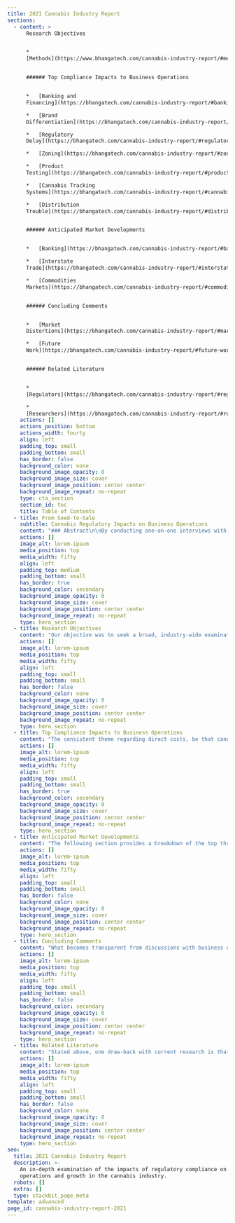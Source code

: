 ```yaml
---
title: 2021 Cannabis Industry Report
sections:
  - content: >
      Research Objectives


      *  
      [Methods](https://www.bhangatech.com/cannabis-industry-report/#methods)


      ###### Top Compliance Impacts to Business Operations


      *   [Banking and
      Financing](https://bhangatech.com/cannabis-industry-report/#banking-and-financing)

      *   [Brand
      Differentiation](https://bhangatech.com/cannabis-industry-report/#brand-differentiation)

      *   [Regulatory
      Delay](https://bhangatech.com/cannabis-industry-report/#regulatory-delay)

      *   [Zoning](https://bhangatech.com/cannabis-industry-report/#zoning)

      *   [Product
      Testing](https://bhangatech.com/cannabis-industry-report/#product-testing)

      *   [Cannabis Tracking
      Systems](https://bhangatech.com/cannabis-industry-report/#cannabis-tracking-systems)

      *   [Distribution
      Trouble](https://bhangatech.com/cannabis-industry-report/#distribution-trouble)


      ###### Anticipated Market Developments


      *   [Banking](https://bhangatech.com/cannabis-industry-report/#banking)

      *   [Interstate
      Trade](https://bhangatech.com/cannabis-industry-report/#interstate-trade)

      *   [Commodities
      Markets](https://bhangatech.com/cannabis-industry-report/#commodities-markets)


      ###### Concluding Comments


      *   [Market
      Distortions](https://bhangatech.com/cannabis-industry-report/#market-distortions)

      *   [Future
      Work](https://bhangatech.com/cannabis-industry-report/#future-work)


      ###### Related Literature


      *  
      [Regulators](https://bhangatech.com/cannabis-industry-report/#regulators)

      *  
      [Researchers](https://bhangatech.com/cannabis-industry-report/#researchers)
    actions: []
    actions_position: bottom
    actions_width: fourty
    align: left
    padding_top: small
    padding_bottom: small
    has_border: false
    background_color: none
    background_image_opacity: 0
    background_image_size: cover
    background_image_position: center center
    background_image_repeat: no-repeat
    type: cta_section
    section_id: toc
    title: Table of Contents
  - title: From Seed-to-Sale
    subtitle: Cannabis Regulatory Impacts on Business Operations
    content: "### Abstract\n\nBy conducting one-on-one interviews with cannabis industry executives in a sample of five recreational states, we are able to obtain a qualitative understanding of the consequences of state regulatory compliance on operations and growth. Interviews included the full range of license types, from Producer to Retail, in order to understand the implications of compliance for each stage in the cannabinoid product lifecycle. To balance the perspective of industry interviewees, we included interviews with state regulators in Washington and Oregon.\n\nThe most salient of issues consistently communicated by business operators related to banking and access to commercial financing. The interviews further indicate the regulated cannabis market -- both in terms of product liquidity and inventory prices -- is distorted due to state regulatory policies.\_ We conclude our work with a summary of the trajectory of markets as anticipated by industry participants, followed by commentary on the implications from our interviews. We observe that compliance with state regulations is hampering growth and, most importantly, the supply-price efficiencies expected in open free markets.\n"
    actions: []
    image_alt: lorem-ipsum
    media_position: top
    media_width: fifty
    align: left
    padding_top: medium
    padding_bottom: small
    has_border: true
    background_color: secondary
    background_image_opacity: 0
    background_image_size: cover
    background_image_position: center center
    background_image_repeat: no-repeat
    type: hero_section
  - title: Research Objectives
    content: "Our objective was to seek a broad, industry-wide examination of cannabis participants because far too often states are treated independently. Indeed, the most accurate reports available on the cannabis industry are often published by state regulatory boards themselves in order to meet legislative mandates. These reports are therefore solely focused on a single state. Indeed, most state-produced research on the cannabis industry does not focus on the business consequences for operators due to regulations. Instead, state policy researchers focus on either macro-economic factors such as raw THC produced or canopy grown with future forecasts. In other instances, researchers focus on addressing public health or social perception changes.\_\n\nWhile a state-centric perspective is appropriate for many examinations due to the patchwork of legalized markets across the US, this technique fragments the potential of examining the meta-trends within the cannabis industry. This lack of focus on the economic and financial consequences presents a clear gap in current research.\_\n\nWithout exception, cannabinoid products are among the most heavily regulated and taxed consumer products available in the US. This implies that business owners and operators are experiencing real costs associated with compliance. What are they?\n\nWe attempt to answer this with a motivating interview question: \"How does compliance with state regulations impact business operations and growth?\"\n\n### Methods\n\nBecause each point in the lifecycle of a cannabinoid product (\"seed to sale\") is tracked by all states, we did not limit our examination to a particular license type. Instead, we sought the perspective of established businesses at each stage.\_\n\nIn order to obtain first-hand information from business operators, we conducted one-on-one interviews with established cannabinoid operators. These interviews were unsolicited -- we conducted direct outreach seeking individuals who were managing business operations and willing to participate in the research.\_ Of 100 businesses contacted, we obtained 12 partial interviews and 16 complete interviews. While our hope was for a minimum of 30 *completed* interviews, we felt the data collected thus far were still significant and worth sharing before any insights grew stale.\n\nBecause our examination sought to understand the trends and trajectories for markets, we attempted to select states at varying stages of maturity. Maturity in this context is tied to the development of the regulated market, rather than the illicit market ecosystem. Attempting to gauge the maturity of an unregulated market's ecosystem (production, distribution, consumption) would be a quixotic task as little data are available and market participants are not directly identifiable. While we concede that an existing illicit market likely contributes to the trajectory of a regulated market's development, this is an unknowable quantity. Moreover, the state's legal regulations directly shape the legalized consumer market's development as it is through the regulated market processes that direct retail activity is possible. In our opinion, the legislated regulations are strict enough to make the existence of the unregulated market's operational efficiency a moot point -- legal operators *cannot* function in a similar way as illicit operators, so it is a matter of comparing apples to robots.\_ What is *measurable* in this context is *the experience of the legal operator since inception*.\_\n\nWe view a state’s existing *medical* cannabis program in a similar light. That is, the transition effects from an existing Medical Cannabis program were excluded on the basis that the medical program existed in each state *prior* to recreational status, thereby acting as a *loose* control condition among all participating states. We cannot construct a laboratory with exactly controlled pre-recreational states, though we can evaluate the *recreational* status as similar enough to act as an acceptable control among the states.\_\_\n\nTo establish a baseline understanding of the nation-wide trends in cannabis at varying degrees of market maturity, we selected key markets for examination: CA, CO, OR, MA, WA.\n"
    actions: []
    image_alt: lorem-ipsum
    media_position: top
    media_width: fifty
    align: left
    padding_top: small
    padding_bottom: small
    has_border: false
    background_color: none
    background_image_opacity: 0
    background_image_size: cover
    background_image_position: center center
    background_image_repeat: no-repeat
    type: hero_section
  - title: Top Compliance Impacts to Business Operations
    content: "The consistent theme regarding direct costs, be that cannabis product testing, plant tagging, harvest tracking, or simple CTS data entry, is that they are largely resolvable with an employee hire. This was a surprising finding as we speculated that operational demands would be considered heavy even in light of employee hires. While our objective was to find the direct consequences of compliance on operations, our interviews revealed that the *indirect effects of existing regulations were more salient for businesses* than the direct. The following sections summarizes these salient issues expressed by interviewees in order of relative salience to the interviewees.\n\n### Banking and Financing\n\nEach operator in some form brought up banking or commercial financing, without exception. This problem, originating exclusively on the federal level, remains the bugbear for the industry with multiple secondary consequences.\_\_\n\nWhile state regulators expressed a direct interest in attempting to help cannabis operators, there is only so much a state government can do in light of federal regulations regarding cannabis as a Schedule I controlled substance. This is likely no surprise to any reader. As it stands, banking services for any cannabis related business are generally restricted to in-state credit unions. Banking services for multi-state operators (MSOs) remain exceptionally rare and reserved for the largest and well-funded enterprises, often publicly traded operations.\n\nDespite the status of banking, interviews with state regulators in WA and OR indicate *satisfaction with the trajectory of banking* penetration among cannabis operators. WA cited 99% of taxes collected come in the form of a check, a strong leading indication of business banking services. Operators, however, see the situation as expensive with monthly banking services a noticeable line-item, especially compared to the range of banking services offered to them versus traditional commercial banking options (cash deposits, transfers, payroll). This trend was not as noticeable regarding insurance costs, as no cannabis operators expressed insurance as onerous.\n\nBeyond expensive basic banking services, obtaining financing opportunities remains an extremely salient challenge for business operators, particularly due to the lack of acceptance of cannabis as an equal-risk operation to other legal manufacturing, wholesale or retail operations. Banks simply restrict or outright deny access to traditional commercial lending such as obtaining lines of credit against equipment or real estate. We explore potential consequences of this structure in our commentary, “Market Distortions.”\_\n\n### Brand Differentiation\n\nMultiple operators, from production to retail, expressed an interest in brand development. From their perspective, cannabis is competitive regardless of which segment of the industry one operates in and that long-term brand differentiation will be needed to sustain future growth. We summarize below, by operator type, the expressed obstacles to brand development.\_\n\nFor retailers, concerns focused on consumer access to products including how regulations impacted customer experience or inadvertently perpetuated negative social stigmas. An example of perpetuating social stigma is rules pertaining to product accessibility: cannabinoid products cannot be viewable from public spaces, resulting in boarded up windows, typically a sign of antisocial behavior. This later problem is tightly coupled to zoning restrictions (below), though is also impacted by state-mandated licencing constraints.\_\n\nIn the case of production operations, their ability to develop a deep customer relationship (\"brand\") is severely constrained by the total canopy of production. That is, a single grow operation which may feel it has a competitively advantaged product (\"flower\", “genetics”), cannot supply enough dispensaries to develop the penetration needed to build a consistent supply that can translate into a *Brand*. That is, the supply constraint prevents the retail penetration necessary for a consumer recognition of a grow-operation. As explored further in “Market Distortions” (below), the value of cannabinoid products in any form are directly tied to the artificial supply constraints imposed by canopy licensing limits. Licensing and premise requirements (security, facilities, etc) perpetuate the cost-skew.\n\nWere those canopy limits or facility constraints removed, the per-unit cost of a cannabinoid product would demonstrably drop. We speculate that while production operations would then be positioned *hypothetically* to expand operations sufficiently to develop consistent market penetration which *may* result in consumer brand awareness, we feel it is *more likely* that cannabis would rapidly come into alignment with other farming commodities: less branding on base products and more on refined or finished goods. In that scenario, the processing and edibles operators would be better positioned for long-term brand development, as would retail locations focused on a differentiated consumer experience, such as seen with Starbucks or McDonalds compared to generic coffee or burger operations.\n\nFor processing companies, the obstacles were generally restricted to typical product-differentiation needs: proper penetration into retail spaces and reliable supply lines. These are, in effect, issues regarding capitalization and operational scale. Regulatory compliance was not characterized as impactful on brand development.\_\_\n\nThe exception to this desire for brand development was with the Wholesale and Logistics licenses due to their B2B focus. However, multiple wholesale operators expressed their service differentiation as a close collaboration with producers and processors in developing *their* brands. The wholesale operators included in our interviews expressed prior experience in logistics that they leveraged into the cannabis trade. Many participants expressed this experience provided them the proper perspective on cannabis as a *commodity*, a perspective in the opinion of the interviewees that is not frequently shared by other license holders such as dispensaries and producers. Indeed, many of the wholesale operators expressed auxiliary business services focused within industry and operational consulting as a primary value proposition for producers and processors. In this way, the wholesalers frequently positioned themselves in our discussions as business partners for producers and processors in which all businesses’ success have a soft dependency on one another. That is, each company’s growth is intertwined with the others. Examples include a need for coordinating pricing, guidance on packaging and the maintenance of relationships with dispensaries.\_\_\_\n\n### Regulatory Delay\n\nOverarching many discussions, interviewees highlighted the delays their businesses experienced in navigating regulatory compliance. Be it in Colorado, Oregon or Massachusetts, participants were most impressed by the lengthy process initial set up required. Some participants were looking to expand but were hampered by the application and zoning requirements. In Oregon and Washington, applications for new cannaprenueres have been effectively turned off. Washington, at the time of writing, has no plans to lift the application mortuarium. Oregon only recently (April 2021) began re-evaluating applications which were submitted prior to a state legislative moratorium that went into effect in 2018. *Three years of delay*. These are only the largest, most salient of delays for operators.\_\n\nInterviewees also expressed frustration with local municipalities, particularly in the earliest days of recreational authorization. One interviewee explained the situation as a result of local governmental officials (city, county) who are navigating the new legislation on the state- and city-levels at the same time the entrepreneurs who are attempting to launch their businesses. This results in local officials being poorly equipped from an *experiential* level -- they simply do not know how to properly implement the state, count and city ordinances. That lack of domain experience directly impacts the entrepreneurs.\n\nClearly the *costs* to the business and entrepreneur due to regulatory delay are salient and quantifiable. In the case of a producer seeking to expand canopy, she applies for another license *after* securing the land, *after* designing and constructing regulation-compliance infrastructure (facilities, security, etc), and *after* establishing insurance, water rights and more. The cost of a three-year delay in this case is the cost of the land, property taxes, insurance for *three years*.\_\n\nInterviewees did not express a perspective that this situation would change, particularly in challenging states such as California. We believe this is among the most salient impacts on the development of the cannabis market as a whole and explore the consequences further in our commentary, “Market Distortions”.\n\n### Zoning\n\nDue to state legislative structuring, many local municipalities possess direct discretion over cannabis production, processing and retail within their jurisdictions. Likely also not a surprise for any reader, the interaction effects from state licensing opportunities that must also meet county and city-level guidelines results in a myriad of complications for founding entrepreneurs. The interviewees expressed growth as exceptionally constrained from a retail, consumer-distribution perspective. Because cities frequently restrict the real estate opportunities for each license type, allowing some licensed activities, not others, or none at all, the viable locations for cannabis businesses is restricted, thereby limiting the overall opportunity for market development.\n\nWhether this was good or ill depended on the perspective of the interviewee. Some business operators expressed satisfaction with this arrangement as they were already established, providing them the operational and experiential perch from which to expand operations. However, other operators expressed extreme frustration at zoning requirements that prevent business expansion.\_\_\_\n\nIn some cases the zoning requirements, on top of regulatory requirements, result in extensive business burdens that operators often characterized as comical. One interviewee explained his business’s need to obtain wholesale licensing in order to move his harvested product to a proper drying and curing area, the latter of which were located at a different facility due to local *municipal* requirements. (see “Market Distortions”)\_\n\n### Product Testing\n\nCannabinoid testing stood out as a consistent issue for Producers and Processors. While the costs are largely passed to consumers, business operators directly experienced them as direct business costs. Dual-licensed Producer-Processors express a feeling of a double- or triple-whammy of testing their inventory at harvest as well as post-processing. The intentions of state legislation are clearly aimed at providing consumer safety measures, an important benefit of an open market over an illicit, unregulated market. We cannot provide guidance on whether testing is excessive or whether testing methodologies should be modified.\n\nSome interviewees associate testing as merely another layer of tax. Participants who openly expressed this perspective typically accepted it as merely a cost of business, one borne by all participants. Under this perspective, the business operators expressed compliance as merely a throttle on the pace the business can operate at rather than conferring any tangible competitive disadvantages. Nonetheless, the pace of activity is a determinant in business growth, so operators often saw the business processes pre- and post-testing as critical areas for operational advantage.\_ In other words, operators know they are all facing the same regulatory requirements, so if they are to obtain any meaningful market advantage, it has to occur through operational excellence. Interviewees frequently stated this as based on their experience since the recreational market started, seeing the *non-professional* entrepreneurs folding due to a lack of understanding in the critical role process plays in their business’s success.\_\_\n\n### Cannabis Tracking Systems\n\nEach regulated market, varying by state, utilizes a \"Cannabis Tracking System\" (CTS). This CTS is a piece of software provided by a vendor for the purposes of tracking cannabis products from seed-sprouting to end consumer sales (\"seed to sale\"). There are a few prominent vendors, such as Metrc, LeafLogix and BioTrac.\n\nFrom the perspective of regulators, the CTS is the mechanism for monitoring market activity. It is a mechanism for maintaining an understanding of production volumes and end consumer purchases, with the end goal of moving cannabis consumption from an illicit to a regulated market. The CTS is merely a necessary tool for monitoring this objective.\_\_\n\nFrom the perspective of business operators, there is a begrudging understanding of the CTS's implicit need and use. However, many operators expressed consternation at the operational points at which the CTS comes into play. Each operator, without fail, recognized the CTS as an operational burden, though not as a direct hamper on growth itself.\n\nHiring is the status-quo panacea for CTS data-entry. Outside retail environments, software is not viewed as a viable solution to increasing operational efficiencies. This was a surprising insight to us authors. The reason for this perspective depends on the operator type.\n\nFor producers, software frequently acts as an additional layer of obligation that interferes with the actual growing. While there is software to help with the monitoring and optimization of growing conditions over time through intensive data collection, no producer participant expressed using software for these purposes. The existing required CTS for each state was sufficient for their needs. Producers were focused on growing, not data collection.\n\nWe cannot confirm, though our interviews provide enough insight to speculate, that part of the reluctance to embrace technology as an automation tool comes from the very background of most existing cannabis industry participants: non-technical fields. For example, prior to the legalization of cannabis production within a state, experienced growers were doing so in an opaque economy. These growers were optimizing plant yield and flower quality for decades like all good farmers for millennia before: carefully monitoring the conditions and making small changes to measure the output. When a state flips to a regulated recreational market, these same growers who have never had a use for software before are faced with the prospect of using the state's CTS or doubling-down and using the state CTS *and an additional piece of software* for optimizing data collection. The former is often the choice as there is no pressing need for advanced software when growth canopies are artificially enforced. The exception to this is likely found in only the largest of indoor growing operations. Our interviews unfortunately did not allow for a confirmation of this intuition.\n\nFor wholesale and distribution operations, ancillary software for business operations was consistently a no-go. Each interview participant expressed that all existing cannabis-focused wholesale software vendors either didn't consider their use cases (and so were not viable at all) or were inadequately equipped to deal with the volume or complexities of wholesale businesses. Much of the short-comings expressed related to state CTS obligations regarded manifest generation as well as tools for inventory auditing. The latter is focused on in \"Distribution Trouble.\" Other notable concerns from wholesalers were on the out-of-the-box tools for integrating with state CTS programs or managing rolling inventory audit processes and record reconciliation issues experienced with third-party vendors who integrated with state CTSs.\_\n\nFor dispensaries, there is a pressing need for software that interacts with or manages the Point of Sale. Because consumer transactions occur both at a higher rate than most non-retail license operations, and with a broader range of SKUs, there is a more clear business need for a POS system. We suspect that the higher maturity of POS systems generally reinforces the adoption of auxiliary software tools. This aligns well with our intuitions around a retail experience. Despite the adoption of POS and cannabis-specific inventory tools, our interviews indicate the existing software vendors focused on cannabis retail operations are *not* providing clear competitive advantages. The only standout market incumbent that was not also a state CTS provider was FlowHub.\n\nFrom the perspective of software, the industry appears *adequately* satisfied with existing CTSs despite highly consistent complaints around usability.\n\nRegarding state CTS software providers (Metrc, BioTrack, etc), there is a market distortion highlighted by state legislation: a state-created software monopoly. Because each state requires a CTS in order to meet its legislative mandate to track cannabinoid products from seed-to-sale, they require a centralized data store for on-going monitoring and auditing efforts. The state, through existing RFP processes, elects a single vendor for this purpose. As one may hypothesize from basic economic theory, a monopolistic entity has little market incentive to innovate. This results in a *minimally adequate product* -- the software and service provided by the state appointed CTS meets the base requirements for each state's legislative requirements and nothing more. Operators bear the burden of vendor-lock such that the provider (Metrc et al) have no economic incentive to improve their existing product, and the consumers (business operators) must use the product. This situation will likely remain the case until cannabis regulatory restrictions lessen extensively or policy updates such as interstate commerce require a more open software market.\n\n### Distribution Trouble\n\nFor wholesale and courier businesses, the most expensive compliance operation is related to Manifest generation. A manifest is a document detailing the inventory being transferred between any two licensed businesses. It includes the driver information, the time of departure and estimated time of arrival and often the *route* traveled by the driver. While state requirements vary, each state consistently requires the shipping manifest for any location-to-location cannabis movement. While operators in some states expressed the overhead for manifests was not too onerous, operators in Oregon expressed extreme frustration about Manifest requirements. Operators in Oregon explained that because shipping must be in order, with routes for all \"end of day\" deliveries reflected in the \"start of day\" deliveries, any alteration of route caused by a new order coming in prior to shipping, resulted in extensive human work to update the manifests. This is also a problem for operational optimization because delivery drivers cannot receive updated routes while in the field.\n\nThe example in Oregon was not a universally shared constraint; however, each logistics operator mentioned manifests as a salient issue. As with many compliance-constraints discussed thus far, *the solution to this problem was an employee hire*. Many logistics firms also address this problem through business-to-business relationships. Interviewees indicate cannabis is a people-relationship driven industry. One example of this relationship building was a focus on developing consistent cadences for delivery from producers (or processors/wholesalers) to dispensaries. This approach to consistency and reliability directly reduced costs for operators.\n\nMany businesses, be it traditional wholesale or courier-only, simply create order-by deadlines which dispensaries or processing facilities need to follow. This is a standard practice in most retail-vendor environments, implying that outside the need for manifest generation and strict business policies, there is little differentiating the cannabis industry from traditional wholesale participants. The most salient concern for wholesale operators was the prospect of growth long-term and *reliable* *suppliers*.\n"
    actions: []
    image_alt: lorem-ipsum
    media_position: top
    media_width: fifty
    align: left
    padding_top: small
    padding_bottom: small
    has_border: true
    background_color: secondary
    background_image_opacity: 0
    background_image_size: cover
    background_image_position: center center
    background_image_repeat: no-repeat
    type: hero_section
  - title: Anticipated Market Developments
    content: "The following section provides a breakdown of the top three most anticipated developments as expressed by the interviewees. Where appropriate we provide a brief comment on the barriers to that development and a rough estimate on its feasibility given current legislation and public sentiment.\_\_\n\n### Banking\n\nMany operators are optimistic legislation will change at the federal level. Many expressed confidence that it can only be a matter of time before political pressure from industry actors will force federal guidance to mitigate the risk to financial institutions. For example, wholesale operators as well as producers mentioned the H.R. 1996 (\"SAFE Banking Act\") as potentially more likely under a Biden/Democrat led legislative body, though the current impasse on the Senate level clearly makes this still an outside possibility. Further, the operators believe that pressure will come from a social equity standpoint because current financing options that are available carry rates characterized as \"cutthroat\" and \"loan shark\".\n\nIf one objective of the legalization effort is to repair social damage created in the \"War on Drugs,\" then creating an environment in which former social victims (cannabis industry participants or illicit market consumers) would be authorized to access the market but at the risk of extreme debt burdens is self-defeating. As expressed by the interviewees, one mechanism to alleviate this problem is to authorize banking opportunities for legally regulated cannabis businesses such that basic commercial lending from established FDIC banks becomes available. In this vein, interviewees are envisioning existing proposals such as the SAFE Banking Act as an example, often cited by name. Interviewees frequently expressed dismay at the current state and anticipate major banking and finance reform on the three- to five year horizon.\_\_\n\n### Interstate Trade\n\nA surprising insight for us authors was how focused many interviewees were on the prospect of interstate commerce. Discussions with every license type frequently lead to interstate trade. One interviewee characterized the situation by stating that interstate commerce is already occurring for cannabis products, including international export. It simply occurs in an unregulated fashion. One state regulator confirmed the continued existence of an illicit market but said that 90% or more is intended for out-of-state export. This means that all market participants see interstate trade as a given. And, moreover, from the perspective of interviewees, interstate trade is a natural progression in the development of the *regulated* cannabis industry.\_\n\nRegardless of license type, multiple business operators expressed seeing interstate trade opportunities as *more tangible than rectifying banking regulations*. This may be a reflection of the optimism for the business owners to exploit higher-priced markets to achieve personal growth goals or to liquidate a \\[perpetual] oversupply than actually substantiated regulatory factors for their belief. We characterise it in this way because of the matter-of-fact manner in which interstate trade emerged in discussions.\_ In either case, the operators were keen to understand what *other* state operators and regulators were thinking with regards to trade.\n\nWithout overly digressing, it is worth noting the tremendous barrier to interstate trade. The current obvious elephant is federal restrictions on interstate transport due to the controlled substance scheduling and interstate highway restrictions. However, that is a seemingly simple change that would still largely result in a state-driven restriction on interstate trade. Because the entire structure of a state's domestic cannabis production and sales engine requires a constrained market, it is necessary to *maintain* tight supply controls to *maintain consistent tax revenue*. We explore this in more detail in our commentary, “Market Distortions.”\_\n\nIn either case, these market *desires* for interstate trade all occur in the backdrop of a regulated market with state tracking. Interstate commerce presumes these systems can properly integrate with other state tracking. Interviews, both with operators and regulators, indicate that current state software and data infrastructures are not equipped to manage a transition to interstate commerce. We authors expect lengthy delays with extensive litigation between state bodies vis-a-vis tax revenue remittance and reconciliation and CTS integration.\_\n\n### Commodities Markets\n\nWhile only a couple interviewees directly discussed future markets in terms of existing commodities markets, the theme of interstate commerce implied a more consistent market for exchange is needed. Some operators felt that the \"real money\" was going to be made through commodities markets, others felt there was simply a need for a consistent process for market liquidity -- meaning, a need for a contract based exchange for clearing cannabis inventory, be that on the producer-side or post-processing. For the unfamiliar reader, contractual clearing involves the creation of a contracted exchange rate for a commodity. These contracts are often referred to as ‘futures.’ For example, a producer agreeing to sell five pounds of cannabis for $1500 per pound on February 15, 2022 would represent a *future* purchase agreement.\_ If you’ve ever heard of the price of pork bellies or wheat, marketplaces for these contracts are utilized to report those prices.\_\n\nAs it stands, one major barrier to this is the rapid increase in available strains. While outside the scope of our work, a cursory glance at available products shows hundreds of available strains. Moreover, grow conditions vary site-by-site, producing a greater variance in underlying commodity quality than one would see in other markets such as tobacco, milk or even crude. Without an industry adopted standard for grading cannabinoid products, any market based exchange will face extreme challenges in honoring contracted product quality. It does not seem likely the states will provide this guidance, though they do possess much of the industry-wide data that could make cannabinoid product grading feasible. Among industry participants, the lab providers seem best positioned to capture this market opportunity.\n\nAnother primary obstacle to a commodities market is interstate trade itself. If that barrier is not alleviated, then the best market participants can expect with regards a commodities market is the product batch-level services currently provided on a state-level, typified by providers like LeafLink. For readers unfamiliar with LeafLink, they are a subscription-based marketplace in which producers (and wholesalers or processors) may list their bulk products for purchase by dispensaries. It was beyond the scope of our research to conduct an in-depth analysis of LeafLink. Nonetheless, when LeafLink did come up as an option for market liquidity, it was seen as the sales mechanism of last resort, with on-going established relationships the primarily preferred mechanism for vendor relations.\n"
    actions: []
    image_alt: lorem-ipsum
    media_position: top
    media_width: fifty
    align: left
    padding_top: small
    padding_bottom: small
    has_border: false
    background_color: none
    background_image_opacity: 0
    background_image_size: cover
    background_image_position: center center
    background_image_repeat: no-repeat
    type: hero_section
  - title: Concluding Comments
    content: "What becomes transparent from discussions with business operators is that current state regulatory practices *are* hampering growth, though not those initially hypothesized by us researchers. To wit, while regulatory compliance does result in higher staffing needs, higher base costs of business (from banking to security) and higher capital requirements (proper liquidity), our interviewed business operators largely transfer these costs to consumers. They may express *frustration* with the high costs of business but ultimately pass those costs onto their consumers.\_\n\nThere is a parallel cost that is implied by our interviews: *early* market entrants avoid *late* market costs.\_ We refer to this phenomenon as a *market distortion* and explore this topic, in our concluding comments, as a set of *observations only*. Our hope is future research may illuminate the validity of these observations. In short we ask, both directly through written, legislative restrictions and indirectly through the policy decisions originating from the executive branch, are state regulations perturbing market development?\n\n### Market Distortions\n\nBecause of the variance in the location and time in which recreational markets are authorized within the US, we are able to observe market development in a fairly controlled fashion. Due to state and federal legislation barring interstate commerce, each market acts independently from all other markets. This environment creates an exceptionally rare opportunity to study the development of a consumer market as most products are nationally, if not globally, broadcast simultaneously. This effectively results in an increased observable signal from the controlled, *captive* recreational cannabis market. While there are important distinctions in each state's individual implementation of the regulated markets, particularly regarding the license types available and the business activities authorized by those licenses, these differences largely do not impact consumer purchasing experiences because across all states the Retail licenses is the only authorized license type to interact directly with customers.\_\n\nFrom our perspective, most markets appear to experience similar problems over time regardless of legislative structure: a consistent multi-year increase in the supply of cannabinoid products outstripping demand, which is itself bottlenecked by retail dispensary locations. In some cases, such as in California, the regional and municipal governmental bodies generate a very salient impact on the development of these markets *because* *local municipal governments may outright ban recreational cannabis businesses*. Or, in the less pernicious form, to restrict the range of cannabis business permitted such that only small corridors of activity are possible. By making these zoning requirements on the local level, coupled with the state-level application mandates and issuance controls, the cannabis industry is hamstrung in its development. Regardless of the state in question, in our opinion, there is no other conclusion to make than that the cannabis industry does not operate as a free-market. State regulators, by legislative mandate, *directly manage* the supply and liquidity of each state’s cannabis market in a centralized, command economy manner.\n\nAs relates to our research, interviewees effectively communicated a white-knuckled grip on the business trying to steer multi-year market fluctuations in prices related to rapid supply changes. Operators in Oregon, for example, expressed a keen awareness of seasonality effects due to outdoor canopy harvests. Moreover, most participants expressed long-term concerns about supply and the trajectory of wholesale prices, all of which directly impact the viability of cannabis businesses at large. Interviews generally implied a strong sensitivity to future state regulation policies that may adversely hamper growth, on top of the current issues manifested through existing policies.\_\n\nIn our opinion it is key to understand that the strict control on the volume of cannabinoid products produced is *precisely* the mechanism states utilize to stabilize predictable tax collection from cannabinoid product sales. Without the severe restrictions on production via canopy and zoning requirements, and to a lesser extent retail sales locations, the base price for cannabis products would continue to fall, despite continued increases in consumer demand. Falling end-consumer prices directly impacts the expected tax revenues, save an increase in tax rates which are already at historic highs for any commodity category.\_\n\nTaking a step back, we see the historic illegality of cannabis is what kept its production to low levels, with dispersed growers hiding via small-batch production. That small-scale, hidden production process resulted in high prices. There is nothing inherently difficult about cannabis as a *crop* that justifies prices at current levels, save the constrained supply. The legalization of the product is then caught in an economic conundrum which invariably forces states to maintain domestic production and avoid interstate commerce--an influx of supply from a low-cost production state such as OR, CA or WA, could dramatically impact end-consumer prices and existing in-state producers. While states attempt to stave off the effects of economics by manipulating license issuance, their research confirms basic economic principles of supply-demand price elasticity such that lower consumer prices resulted in higher consumption as measured by purchase volume.\_\n\nThus, when we evaluate our forward-looking statements regarding interstate trade, we see such a change requires a reconciliation of tax revenue, likely in the form of tariffs. Through existing state legislation, the states created a captive market, both in production and retail, that now *requires that captive market status to be maintained indefinitely or risk dramatic market shocks in price*. The state’s objective in a reconciliation scheme, therefore, is to eliminate the advantages of interstate commerce. With the cannabis industry not only providing large tax windfalls but also employing thousands of people per state, such a change-risk from interstate commerce becomes more and more untenable due to market entrenchment.\_\n\nThis is of course all within the context of an on-going illicit market that persists in each state we evaluated. The states need to induce market players to *switch* from the illicit market (or put them “out of business”) by creating an economic opportunity for entrepreneurs while *also* maintaining high, predictable tax revenue. This is effectively a walking contradiction. If elimination of the illicit market were the goal, the price of cannabinoid products should fall in alignment with other similar crop products such as tobacco, rather than utilizing a benchmark comparison between regulated and unregulated “bulk cannabis” to measure success. The benchmark for *eliminating* an illegal activity cannot be *matching the price* for consumers, there has to be an inducement for full switch. That means *lower-than-illicit-market* prices.\_\n\nFrom zoning to delays in license issuance to outright mortuariums on licensure (Oregon, Washington), state regulators are managing the economy through *direct and indirect policy* decisions.\_ What remains abundantly clear, in the opinion of the authors, is that existing cannabis legislation lacks an accounting of the secondary effects that result from the bills themselves. Policy makers and regulators, we suspect, are fully aware of these problems at least in outline.\_ In either case, the state bills create an environment in which market distortions should be expected. Worse yet, there appears to be little public or legislative will for rectifying this situation in any near-term capacity, be that from naivety or status-quo satisfaction. As long as states are able to maintain relatively high tax-revenue projections and the well-positioned businesses continue to profit from the existing arrangements, there will likely be no change. Cannabis consumers pay the ultimate cost for this arrangement, namely in the form of inflated prices. Incentivized by tax revenue needs exacerbated by decades of state budget shortfalls and the 2020 Covid pandemic, we fully expect the economic distortions will persist for another decade or longer.\n\n### Future Work\n\nIn addition to the economic market development consequences explored above, there is a clear gap in research connecting meta-trends emerging in the regulated US cannabis market, particularly as pertains to the financial and economic impacts of individual state policies.\_ A framework for future examinations should attempt to focus on the interstate trends within three general domains: (1) commodity price trends ; (2) social equity and entrepreneurial access \\[due to licensing and financing access]; (3) public and social trends as pertains to use of cannabinoid products and mental health.\_ An ideal framework would be capable of accommodating and indeed integrating both a qualitative assessment as conducted here as well as quantitative inputs such as business performance metrics. While privacy constraints may make this later need more difficult to obtain, we believe an accounting that aligns actual operational performance with participant perspectives will be particularly enlightening.\_\n\nThere is also a pressing need to understand the obstacles new and *pending* market entrants are experiencing, particularly in the context of social equity. As explored in our comments above, we feel the well-heeled private citizens are the ones benefiting most from the recreational cannabis market, while the socio-economically disadvantaged are paying a higher “market entry fee” simply because the time to capitalization was higher, delaying the entrepreneur's ability to enter the market.\_ \n"
    actions: []
    image_alt: lorem-ipsum
    media_position: top
    media_width: fifty
    align: left
    padding_top: small
    padding_bottom: small
    has_border: false
    background_color: secondary
    background_image_opacity: 0
    background_image_size: cover
    background_image_position: center center
    background_image_repeat: no-repeat
    type: hero_section
  - title: Related Literature
    content: "Stated above, one draw-back with current research is that it occurs on a state-by-state basis. While we do not include an extensive literature review in this report, there is an emerging body of work studying the development of the regulated, recreational cannabis market. We organize the related literature by internal state entities (“Regulators”) and academic based researchers (“Researchers”).\_ Please note, our intent is simply to provide curious readers a direction within the literature for merely *starting* a deeper research effort.\_\n\n### Regulators\_\n\nBudney, G. (2018). Marijuana Surveillance Brief Report: Diagnosed Cannabis Poisoning and Adverse Effects.\n\nCannabis Advisory Committee. (2019). 2019 Annual Report.\n\nCannabis Advisory Committee. (2020). 2020 Annual Report.\n\nDoonan, S. McKenna D. and Johnson, J. (2020). A Baseline Review and Assessment of the Massachusetts Adult-Use Cannabis Industry: Market Data and Industry Participation.\n\nOregon Liquor Control Commission. (2021). 2021 Recreational Marijuana Supply and Demand Legislative Report.\n\nOregon Liquor Control Commission. (2018). OLCC Marijuana Program: Frequently Asked Questions (all).\n\nOregon Health Authority. (2019). Adult marijuana use, attitudes and related behaviors in Oregon.\n\nRodriguez, D. (2016). NWHIDTA Marijuana Impact Report. Office of National Drug Control Policy.\n\n### Researchers\n\nAmlung, M. et al. (2019). Price elasticity of illegal versus legal cannabis: a behavioral economic substitutability analysis. *Addiction*. Vol 114(1). 112-118. DOI <https://doi.org/10.1111/add.14437>\n\nKilmer, B. (2014). Policy designs for cannabis legalization: starting with the eight Ps. *The American Journal of Drug and Alcohol Abuse*. pp 259-261. doi: https://doi.org/10.3109/00952990.2014.894047\n\nSandberg, S. (2012). The Importance of Culture for Cannabis Markets: Towards an Economic Sociology of Illegal Drug Markets. *The British Journal of Criminology*. Vol 52(6). pp 1133–1151. doi: https://doi.org/10.1093/bjc/azs031\n\nvan Ours, J. C. and Williams, J. (2007). Cannabis prices and dynamics of cannabis use. Journal of Health Economics. Vol 26(3). 578-596. <https://doi.org/10.1016/j.jhealeco.2006.10.001>.\n"
    actions: []
    image_alt: lorem-ipsum
    media_position: top
    media_width: fifty
    align: left
    padding_top: small
    padding_bottom: small
    has_border: false
    background_color: none
    background_image_opacity: 0
    background_image_size: cover
    background_image_position: center center
    background_image_repeat: no-repeat
    type: hero_section
seo:
  title: 2021 Cannabis Industry Report
  description: >-
    An in-depth examination of the impacts of regulatory compliance on
    operations and growth in the cannabis industry. 
  robots: []
  extra: []
  type: stackbit_page_meta
template: advanced
page_id: cannabis-industry-report-2021
---
```


